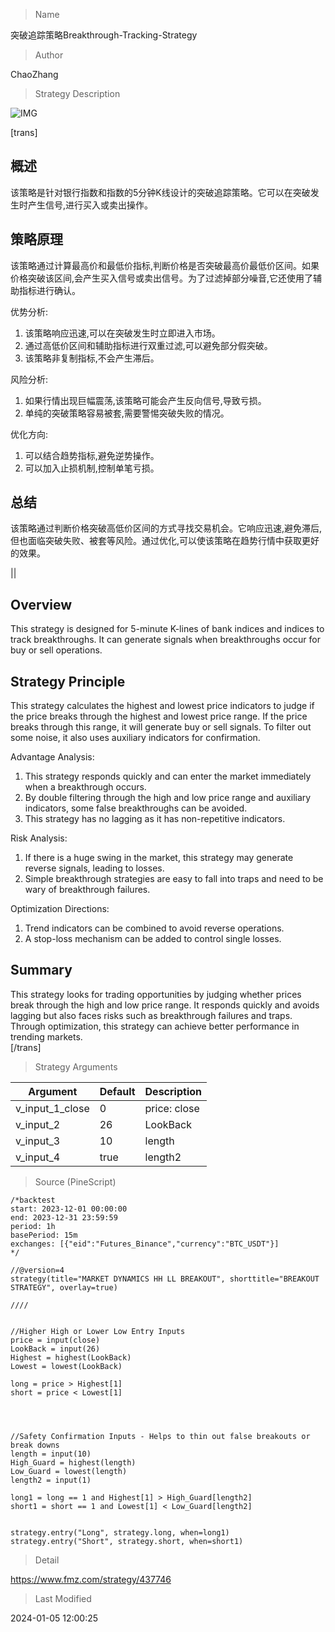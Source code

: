 
> Name

突破追踪策略Breakthrough-Tracking-Strategy

> Author

ChaoZhang

> Strategy Description

![IMG](https://www.fmz.com/upload/asset/11c248c27f93420e8d0.png)

[trans]

## 概述
该策略是针对银行指数和指数的5分钟K线设计的突破追踪策略。它可以在突破发生时产生信号,进行买入或卖出操作。

## 策略原理
该策略通过计算最高价和最低价指标,判断价格是否突破最高价最低价区间。如果价格突破该区间,会产生买入信号或卖出信号。为了过滤掉部分噪音,它还使用了辅助指标进行确认。

优势分析:
1. 该策略响应迅速,可以在突破发生时立即进入市场。
2. 通过高低价区间和辅助指标进行双重过滤,可以避免部分假突破。 
3. 该策略非复制指标,不会产生滞后。

风险分析:
1. 如果行情出现巨幅震荡,该策略可能会产生反向信号,导致亏损。
2. 单纯的突破策略容易被套,需要警惕突破失败的情况。

优化方向:
1. 可以结合趋势指标,避免逆势操作。
2. 可以加入止损机制,控制单笔亏损。

## 总结
该策略通过判断价格突破高低价区间的方式寻找交易机会。它响应迅速,避免滞后,但也面临突破失败、被套等风险。通过优化,可以使该策略在趋势行情中获取更好的效果。

||


## Overview
This strategy is designed for 5-minute K-lines of bank indices and indices to track breakthroughs. It can generate signals when breakthroughs occur for buy or sell operations.

## Strategy Principle  
This strategy calculates the highest and lowest price indicators to judge if the price breaks through the highest and lowest price range. If the price breaks through this range, it will generate buy or sell signals. To filter out some noise, it also uses auxiliary indicators for confirmation.

Advantage Analysis:
1. This strategy responds quickly and can enter the market immediately when a breakthrough occurs.  
2. By double filtering through the high and low price range and auxiliary indicators, some false breakthroughs can be avoided.
3. This strategy has no lagging as it has non-repetitive indicators.

Risk Analysis: 
1. If there is a huge swing in the market, this strategy may generate reverse signals, leading to losses.  
2. Simple breakthrough strategies are easy to fall into traps and need to be wary of breakthrough failures.   

Optimization Directions:
1. Trend indicators can be combined to avoid reverse operations.
2. A stop-loss mechanism can be added to control single losses.  

## Summary 
This strategy looks for trading opportunities by judging whether prices break through the high and low price range. It responds quickly and avoids lagging but also faces risks such as breakthrough failures and traps. Through optimization, this strategy can achieve better performance in trending markets.  
[/trans]

> Strategy Arguments



|Argument|Default|Description|
|----|----|----|
|v_input_1_close|0|price: close|high|low|open|hl2|hlc3|hlcc4|ohlc4|
|v_input_2|26|LookBack|
|v_input_3|10|length|
|v_input_4|true|length2|


> Source (PineScript)

``` pinescript
/*backtest
start: 2023-12-01 00:00:00
end: 2023-12-31 23:59:59
period: 1h
basePeriod: 15m
exchanges: [{"eid":"Futures_Binance","currency":"BTC_USDT"}]
*/

//@version=4
strategy(title="MARKET DYNAMICS HH LL BREAKOUT", shorttitle="BREAKOUT STRATEGY", overlay=true)

////


//Higher High or Lower Low Entry Inputs
price = input(close)
LookBack = input(26)
Highest = highest(LookBack)
Lowest = lowest(LookBack)

long = price > Highest[1] 
short = price < Lowest[1]




//Safety Confirmation Inputs - Helps to thin out false breakouts or break downs
length = input(10)
High_Guard = highest(length)
Low_Guard = lowest(length)
length2 = input(1)

long1 = long == 1 and Highest[1] > High_Guard[length2]
short1 = short == 1 and Lowest[1] < Low_Guard[length2]


strategy.entry("Long", strategy.long, when=long1)
strategy.entry("Short", strategy.short, when=short1)

```

> Detail

https://www.fmz.com/strategy/437746

> Last Modified

2024-01-05 12:00:25

